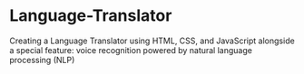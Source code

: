 # Language-Translator
Creating a Language Translator using HTML, CSS, and JavaScript alongside a special feature: voice recognition powered by natural language processing (NLP)
